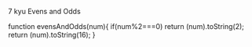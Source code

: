 7 kyu
Evens and Odds

function evensAndOdds(num){
  if(num%2===0) return (num).toString(2);
  return (num).toString(16);
}
